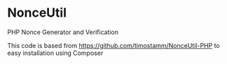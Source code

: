 # NonceUtil
PHP Nonce Generator and Verification

This code is based from https://github.com/timostamm/NonceUtil-PHP to easy installation using Composer
